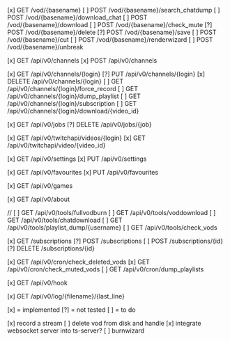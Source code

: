 [x] GET /vod/{basename}
[ ] POST /vod/{basename}/search_chatdump
[ ] POST /vod/{basename}/download_chat
[ ] POST /vod/{basename}/download
[ ] POST /vod/{basename}/check_mute
[?] POST /vod/{basename}/delete
[?] POST /vod/{basename}/save
[ ] POST /vod/{basename}/cut
[ ] POST /vod/{basename}/renderwizard
[ ] POST /vod/{basename}/unbreak

[x] GET /api/v0/channels
[x] POST /api/v0/channels

[x] GET /api/v0/channels/{login}
[?] PUT /api/v0/channels/{login}
[x] DELETE /api/v0/channels/{login}
[ ] GET /api/v0/channels/{login}/force_record
[ ] GET /api/v0/channels/{login}/dump_playlist
[ ] GET /api/v0/channels/{login}/subscription
[ ] GET /api/v0/channels/{login}/download/{video_id}

[x] GET /api/v0/jobs
[?] DELETE /api/v0/jobs/{job}

[x] GET /api/v0/twitchapi/videos/{login}
[x] GET /api/v0/twitchapi/video/{video_id}

[x] GET /api/v0/settings
[x] PUT /api/v0/settings

[x] GET /api/v0/favourites
[x] PUT /api/v0/favourites

[x] GET /api/v0/games

[x] GET /api/v0/about

// [ ] GET /api/v0/tools/fullvodburn
[ ] GET /api/v0/tools/voddownload
[ ] GET /api/v0/tools/chatdownload
[ ] GET /api/v0/tools/playlist_dump/{username}
[ ] GET /api/v0/tools/check_vods

[x] GET /subscriptions
[?] POST /subscriptions
[ ] POST /subscriptions/{id}
[?] DELETE /subscriptions/{id}

[x] GET /api/v0/cron/check_deleted_vods
[x] GET /api/v0/cron/check_muted_vods
[ ] GET /api/v0/cron/dump_playlists

[x] GET /api/v0/hook

[x] GET /api/v0/log/{filename}/{last_line}


[x] = implemented
[?] = not tested
[ ] = to do


[x] record a stream
[ ] delete vod from disk and handle
[x] integrate websocket server into ts-server?
[ ] burnwizard
